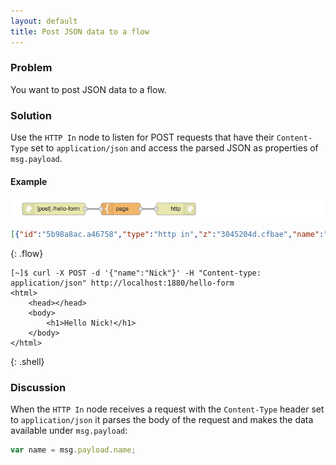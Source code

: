 ```yaml
---
layout: default
title: Post JSON data to a flow
---
```


### Problem

You want to post JSON data to a flow.

### Solution

Use the <code class="node">HTTP In</code> node to listen for POST requests that
have their `Content-Type` set to `application/json` and access the parsed JSON as
properties of `msg.payload`.

#### Example

![](/images/http/http-flow-008.png)

~~~json
[{"id":"5b98a8ac.a46758","type":"http in","z":"3045204d.cfbae","name":"","url":"/hello-form","method":"post","swaggerDoc":"","x":120,"y":820,"wires":[["bba61009.4459f"]]},{"id":"bba61009.4459f","type":"template","z":"3045204d.cfbae","name":"page","field":"payload","fieldType":"msg","format":"handlebars","syntax":"mustache","template":"<html>\n    <head></head>\n    <body>\n        <h1>Hello {{ payload.name }}!</h1>\n    </body>\n</html>","x":290,"y":820,"wires":[["6ceb930a.93146c"]]},{"id":"6ceb930a.93146c","type":"http response","z":"3045204d.cfbae","name":"","x":430,"y":820,"wires":[]}]
~~~
{: .flow}

~~~text
[~]$ curl -X POST -d '{"name":"Nick"}' -H "Content-type: application/json" http://localhost:1880/hello-form
<html>
    <head></head>
    <body>
        <h1>Hello Nick!</h1>
    </body>
</html>
~~~
{: .shell}

### Discussion

When the <code class="node">HTTP In</code> node receives a request with the `Content-Type`
header set to `application/json` it parses the body of the request and makes the data
available under `msg.payload`:

~~~javascript
var name = msg.payload.name;
~~~
